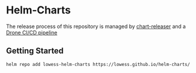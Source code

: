 # Helm-Charts

The release process of this repository is managed by [chart-releaser](https://github.com/helm/chart-releaser) and a [Drone CI/CD pipeline](https://drone.io/)

## Getting Started

```console
helm repo add lowess-helm-charts https://lowess.github.io/helm-charts/
```
